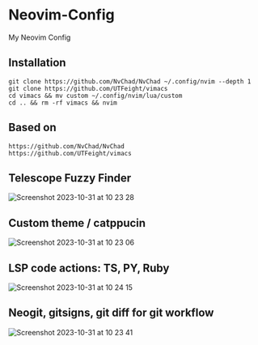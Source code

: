# Neovim-Config
My Neovim Config


## Installation
```
git clone https://github.com/NvChad/NvChad ~/.config/nvim --depth 1
git clone https://github.com/UTFeight/vimacs
cd vimacs && mv custom ~/.config/nvim/lua/custom
cd .. && rm -rf vimacs && nvim
```

## Based on
```
https://github.com/NvChad/NvChad
https://github.com/UTFeight/vimacs
```

## Telescope Fuzzy Finder
![Screenshot 2023-10-31 at 10 23 28](https://github.com/iliutaadrian/Neovim-Config/assets/11472785/3913c298-a2c6-4e3e-a3a2-7d6a1d9007f8)

## Custom theme / catppucin
![Screenshot 2023-10-31 at 10 23 06](https://github.com/iliutaadrian/Neovim-Config/assets/11472785/a7052d03-e7e9-45af-bf25-429e94dd2b2f)

## LSP code actions: TS, PY, Ruby
![Screenshot 2023-10-31 at 10 24 15](https://github.com/iliutaadrian/Neovim-Config/assets/11472785/cd52d602-7660-4361-83e0-35997ac841d9)

## Neogit, gitsigns, git diff for git workflow
![Screenshot 2023-10-31 at 10 23 41](https://github.com/iliutaadrian/Neovim-Config/assets/11472785/acf893f5-482d-4f16-872a-66e5e95a226c)
